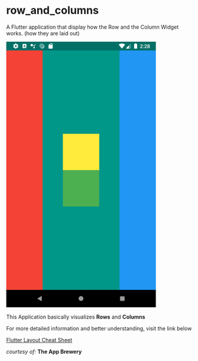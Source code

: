# row_and_columns

A Flutter application that display how the Row and the Column Widget works. (how they are laid out)

<!--- ![Row and Column](rows-and-columns.png =250x) -->

<img src="rows-and-columns.png" width="400">

This Application basically visualizes **Rows** and **Columns**

For more detailed information and better understanding, visit the link below


[Flutter Layout Cheat Sheet](https://medium.com/flutter-community/flutter-layout-cheat-sheet-5363348d037e "Flutter Layout")


_courtesy of:_ **The App Brewery**
